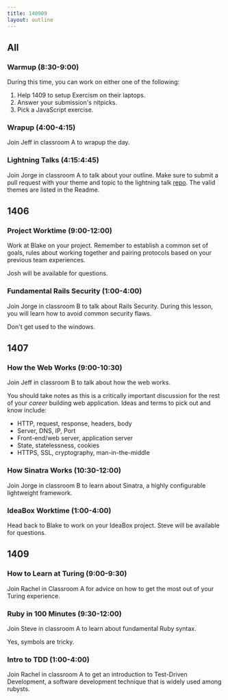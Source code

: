 ```yaml
---
title: 140909
layout: outline
---
```


## All

### Warmup (8:30-9:00)

During this time, you can work on either one of the following:

1. Help 1409 to setup Exercism on their laptops.
2. Answer your submission's nitpicks.
3. Pick a JavaScript exercise.

### Wrapup (4:00-4:15)

Join Jeff in classroom A to wrapup the day.

### Lightning Talks (4:15:4:45)

Join Jorge in classroom A to talk about your outline. Make sure to submit a pull request with your theme and topic to the lightning talk [repo](https://github.com/turingschool/lightning_talks). The valid themes are listed in the Readme.

## 1406

### Project Worktime (9:00-12:00)

Work at Blake on your project. Remember to establish a common set of goals, rules about working together and pairing protocols based on your previous team experiences.

Josh will be available for questions.

### Fundamental Rails Security (1:00-4:00)

Join Jorge in classroom B to talk about Rails Security. During this lesson, you will learn how to avoid common security flaws.

Don't get used to the windows.

## 1407

### How the Web Works (9:00-10:30)

Join Jeff in classroom B to talk about how the web works.

You should take notes as this is a critically important discussion for the rest
of your *career* building web application. Ideas and terms to pick out and know
include:

* HTTP, request, response, headers, body
* Server, DNS, IP, Port
* Front-end/web server, application server
* State, statelessness, cookies
* HTTPS, SSL, cryptography, man-in-the-middle

### How Sinatra Works (10:30-12:00)

Join Jorge in classroom B to learn about Sinatra, a highly configurable lightweight framework.

### IdeaBox Worktime (1:00-4:00)

Head back to Blake to work on your IdeaBox project. Steve will be available for questions.

## 1409

### How to Learn at Turing (9:00-9:30)

Join Rachel in Classroom A for advice on how to get the most out of your Turing experience.

### Ruby in 100 Minutes (9:30-12:00)

Join Steve in classroom A to learn about fundamental Ruby syntax.

Yes, symbols are tricky.

### Intro to TDD (1:00-4:00)

Join Rachel in classroom A to get an introduction to Test-Driven Development, a software development technique that is widely used among rubysts.
